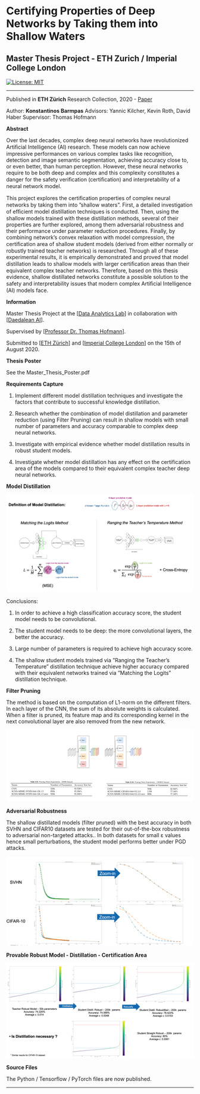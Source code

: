 # **Certifying Properties of Deep Networks by Taking them into Shallow Waters**

## Master Thesis Project - ETH Zurich / Imperial College London

[![License: MIT](https://img.shields.io/badge/License-MIT-yellow.svg)](https://opensource.org/licenses/MIT)

---

Published in <strong>ETH Zürich</strong> Research Collection, 2020 - [Paper](https://www.research-collection.ethz.ch/handle/20.500.11850/531617)

Author: <strong>Konstantinos Barmpas</strong>
Advisors: Yannic Kilcher, Kevin Roth, David Haber
Supervisor: Thomas Hofmann 

[distillation]: ./images/distillation.png "Model Distillation"
[pruning]: ./images/pruning.png "Pruning"
[adversarial]: ./images/adversarial.png "Adversarial"
[certification]: ./images/certification.png "Certification"

**Abstract**

Over the last decades, complex deep neural networks have revolutionized Artiﬁcial Intelligence (AI) research. These models can now achieve impressive performances on various complex tasks like recognition, detection and image semantic segmentation, achieving accuracy close to, or even better, than human perception. However, these neural networks require to be both deep and complex and this complexity constitutes a danger for the safety veriﬁcation (certiﬁcation) and interpretability of a neural network model.

This project explores the certiﬁcation properties of complex neural networks by taking them into ”shallow waters”. First, a detailed investigation of efﬁcient model distillation techniques is conducted. Then, using the shallow models trained with these distillation methods, several of their properties are further explored, among them adversarial robustness and their performance under parameter reduction procedures. Finally, by combining network’s convex relaxation with model compression, the certiﬁcation area of shallow student models (derived from either normally or robustly trained teacher networks) is researched. Through all of these experimental results, it is empirically demonstrated and proved that model distillation leads to shallow models with larger certiﬁcation areas than their equivalent complex teacher networks. Therefore, based on this thesis evidence, shallow distillated networks constitute a possible solution to the safety and interpretability issues that modern complex Artiﬁcial Intelligence (AI) models face.

**Information**

Master Thesis Project at the [[Data Analytics Lab](http://www.da.inf.ethz.ch/)] in collaboration with [[Daedalean AI](https://daedalean.ai/)]. 

Supervised by [[Professor Dr. Thomas Hofmann](https://inf.ethz.ch/people/person-detail.hofmann.html)].

Submitted to [[ETH Zürich](https://ethz.ch/en.html)] and [[Imperial College London](https://www.imperial.ac.uk/)] on the 15th of August 2020.

**Thesis Poster**

See the Master_Thesis_Poster.pdf

**Requirements Capture**

1. Implement different model distillation techniques and investigate the factors that contribute to successful knowledge distillation.

2. Research whether the combination of model distillation and parameter reduction (using Filter Pruning) can result in shallow models with small number of parameters and accuracy comparable to complex deep neural networks.

3. Investigate with empirical evidence whether model distillation results in robust student models.

4. Investigate whether model distillation has any effect on the certification area of the models compared to their equivalent complex teacher deep neural networks.

**Model Distillation**

![distillation]

Conclusions:

1)  In order to achieve a high classification accuracy score, the student model needs to be convolutional.

2) The student model needs to be deep: the more convolutional layers, the better the accuracy.

3) Large number of parameters is required to achieve high accuracy score.

3) The shallow student models trained via ”Ranging the Teacher’s Temperature” distillation technique achieve higher accuracy compared with their equivalent networks trained via ”Matching the Logits” distillation technique.

**Filter Pruning**

The method is based on the computation of L1-norm on the different filters. In each layer of the CNN, the sum of its absolute weights is calculated. When a filter is pruned, its feature map and its corresponding kernel in the next convolutional layer are also removed from the new network.

![pruning]

**Adversarial Robustness**

The shallow distillated models (filter pruned) with the best accuracy in both SVHN and CIFAR10 datasets are tested for their out-of-the-box robustness to adversarial non-targeted attacks.. In both datasets for small ε values hence small perturbations, the student model performs better under PGD attacks.

![adversarial]

**Provable Robust Model - Distillation - Certification Area**

![certification]

**Source Files**

The Python / Tensorflow / PyTorch files are now published.

---
